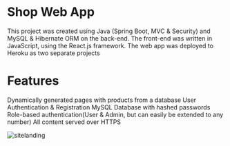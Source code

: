 # Shop Web App
This project was created using Java (Spring Boot, MVC & Security) and MySQL & Hibernate ORM on the back-end.
The front-end was written in JavaScript, using the React.js framework.
The web app was deployed to Heroku as two separate projects

# Features
Dynamically generated pages with products from a database
User Authentication & Registration
MySQL Database with hashed passwords
Role-based authentication(User & Admin, but can easily be extended to any number)
All content served over HTTPS

![sitelanding](https://user-images.githubusercontent.com/14853367/105646957-8ba1fe00-5eab-11eb-9a98-06a432759bac.jpg)

